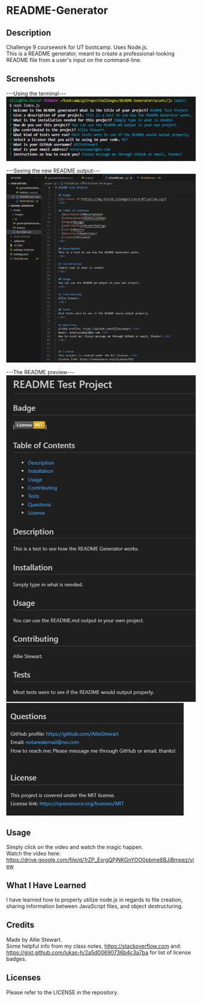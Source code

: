 # README-Generator

## Description
Challenge 9 coursework for UT bootcamp. Uses Node.js. </br>
This is a README generator, meant to create a professional-looking </br>
README file from a user's input on the command-line. </br>

## Screenshots
---Using the terminal--- </br>
![Alt text](assets/images/Terminal-Input.png)

---Seeing the new README output--- </br>
![Alt text](assets/images/README-Output.png)

---The README preview--- </br>
![Alt text](assets/images/README-Preview1.png) </br>
![Alt text](assets/images/README-Preview2.png)

## Usage
Simply click on the video and watch the magic happen. </br>
Watch the video here: https://drive.google.com/file/d/1rZP_EsrgQPjNKGnYOO0pbme8BJjBmpez/view </br>

## What I Have Learned
I have learned how to properly utilize node.js in regards to file creation, </br>
sharing information between JavaScript files, and object destructuring. </br>

## Credits
Made by Allie Stewart. </br>
Some helpful info from my class notes, https://stackoverflow.com and: </br> 
https://gist.github.com/lukas-h/2a5d00690736b4c3a7ba for list of license badges.

## Licenses
Please refer to the LICENSE in the repository. </br>